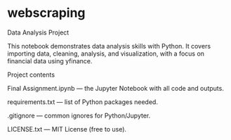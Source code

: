 # webscraping
Data Analysis Project

This notebook demonstrates data analysis skills with Python. It covers importing data, cleaning, analysis, and visualization, with a focus on financial data using yfinance.

Project contents

Final Assignment.ipynb — the Jupyter Notebook with all code and outputs.

requirements.txt — list of Python packages needed.

.gitignore — common ignores for Python/Jupyter.

LICENSE.txt — MIT License (free to use).

